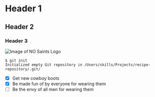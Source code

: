 # Header 1
## Header 2
### Header 3
![Image of NO Saints Logo](https://1000logos.net/wp-content/uploads/2017/04/New-Orleans-Saints-Logo.png)
```
$ git init
Initialized empty Git repository in /Users/skills/Projects/recipe-repository/.git/
```
- [x] Get new cowboy boots
- [x] Be made fun of by everyone for wearing them
- [ ] Be the envy of all men for wearing them
